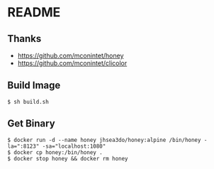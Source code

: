 # README

## Thanks

- https://github.com/mconintet/honey
- https://github.com/mconintet/clicolor

## Build Image

```shell
$ sh build.sh
```

## Get Binary

```shell
$ docker run -d --name honey jhsea3do/honey:alpine /bin/honey -la=":8123" -sa="localhost:1080"
$ docker cp honey:/bin/honey .
$ docker stop honey && docker rm honey
```
